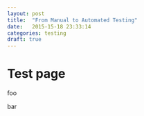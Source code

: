 ```yaml
---
layout: post
title:  "From Manual to Automated Testing"
date:   2015-15-18 23:33:14
categories: testing
draft: true
---
```


# Test page

foo 

bar
